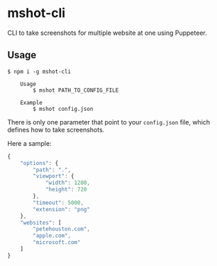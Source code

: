 # mshot-cli

CLI to take screenshots for multiple website at one using Puppeteer.

## Usage

```
$ npm i -g mshot-cli
```

```
    Usage
        $ mshot PATH_TO_CONFIG_FILE

    Example
        $ mshot config.json
```

There is only one parameter that point to your `config.json` file, which defines how to take screenshots.

Here a sample:

```js
{
    "options": {
        "path": ".",
        "viewport": {
            "width": 1280,
            "height": 720
        },
        "timeout": 5000,
        "extension": "png"
    },
    "websites": [
        "petehouston.com",
        "apple.com",
        "microsoft.com"
    ]
}
```